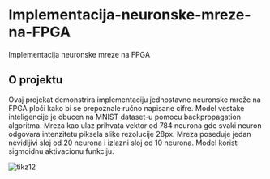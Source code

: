 # Implementacija-neuronske-mreze-na-FPGA
Implementacija neuronske mreze na FPGA
## O projektu
Ovaj projekat demonstrira implementaciju jednostavne neuronske mreže na FPGA ploči kako bi se prepoznale ručno napisane cifre.
Model vestake inteligencije je obucen na MNIST dataset-u pomocu backpropagation algoritma. Mreza kao ulaz prihvata vektor od 784 neurona gde svaki neuron odgovara intenzitetu piksela slike rezolucije 28px. Mreza poseduje jedan nevidljivi sloj od 20 neurona i izlazni sloj od 10 neurona. Model koristi sigmoidnu aktivacionu funkciju.


![tikz12](https://github.com/vuklazovic/Implementacija-neuronske-mreze-na-FPGA/assets/68462413/4a32d0e8-555d-4334-a3aa-952e0027fbd5)
